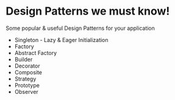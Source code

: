 # Design Patterns we must know! <br/>
 Some popular & useful Design Patterns for your application <br/>
 * Singleton - Lazy & Eager Initialization
 * Factory
 * Abstract Factory
 * Builder
 * Decorator
 * Composite
 * Strategy
 * Prototype
 * Observer
